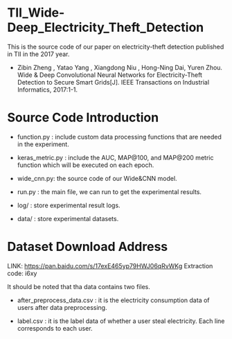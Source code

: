 # TII_Wide-Deep_Electricity_Theft_Detection
This is the source code of our paper on electricity-theft detection published in TII in the 2017 year.


- Zibin Zheng , Yatao Yang , Xiangdong Niu , Hong-Ning Dai, Yuren Zhou. Wide & Deep Convolutional Neural Networks for Electricity-Theft Detection to Secure Smart Grids[J]. IEEE Transactions on Industrial Informatics, 2017:1-1.


# Source Code Introduction

 - function.py : include custom data processing functions that are needed in the experiment.
 
 - keras_metric.py : include the AUC, MAP@100, and MAP@200 metric function which will be executed on each epoch.
 
 - wide_cnn.py: the source code of our Wide&CNN model.
 
 - run.py : the main file, we can run to get the experimental results.
 
 - log/ : store experimental result logs.
 
 - data/ : store experimental datasets.
 
 # Dataset Download Address
 
 LINK: https://pan.baidu.com/s/17exE465yp79HWJ06qRvWKg Extraction code: i6xy
 
 It should be noted that tha data contains two files. 
 
  - after_preprocess_data.csv : it is the electricity consumption data of users after data preprocessing. 
  
  - label.csv : it is the label  data of whether a user steal electricity. Each line corresponds to each user.
 
 
 
 
 
 
